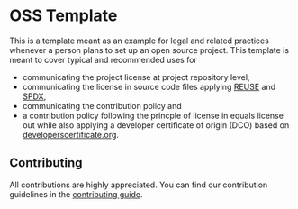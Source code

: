 # OSS Template

This is a template meant as an example for legal and related practices whenever a person plans to set up an open source project. This template is meant to cover typical and recommended uses for
* communicating the project license at project repository level,
* communicating the license in source code files applying [REUSE](https://reuse.software/) and [SPDX](https://spdx.org/),
* communicating the contribution policy and
* a contribution policy following the princple of license in equals license out while also applying a developer certificate of origin (DCO) based on [developerscertificate.org](https://developercertificate.org/).

## Contributing

All contributions are highly appreciated. You can find our contribution guidelines in the
[contributing guide](./CONTRIBUTING.md).
